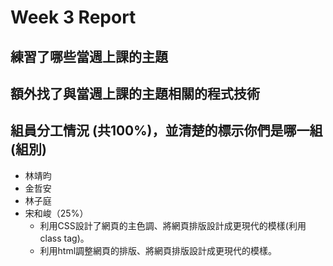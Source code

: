 # Week 3 Report
## 練習了哪些當週上課的主題
## 額外找了與當週上課的主題相關的程式技術
## 組員分工情況 (共100%)，並清楚的標示你們是哪一組 (組別)
- 林靖昀
- 金哲安
- 林子庭
- 宋和峻（25%）
    - 利用CSS設計了網頁的主色調、將網頁排版設計成更現代的模樣(利用class tag)。
    - 利用html調整網頁的排版、將網頁排版設計成更現代的模樣。
